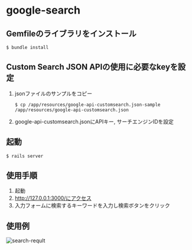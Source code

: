 # google-search

## Gemfileのライブラリをインストール
```
$ bundle install
```

## Custom Search JSON APIの使用に必要なkeyを設定
1. jsonファイルのサンプルをコピー
    ```
    $ cp /app/resources/google-api-customsearch.json-sample /app/resources/google-api-customsearch.json
    ```
1. google-api-customsearch.jsonにAPIキー, サーチエンジンIDを設定

## 起動
```
$ rails server
```

## 使用手順
1. 起動
1. http://127.0.0.1:3000/にアクセス
1. 入力フォームに検索するキーワードを入力し検索ボタンをクリック

## 使用例
![search-reqult](https://user-images.githubusercontent.com/55642144/153780445-0136b462-a6f0-44c0-a175-e4fc64c22432.png)

